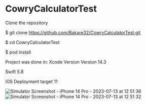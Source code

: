 # CowryCalculatorTest

Clone the repository

$ git clone https://github.com/Bakare32/CowryCalculatorTest.git

$ cd CowryCalculatorTest

$ pod install


Project was done in:
Xcode Version Version 14.3

Swift 5.8

iOS Deployment target 11

![Simulator Screenshot - iPhone 14 Pro - 2023-07-13 at 12 51 36](https://github.com/Bakare32/CowryCalculatorTest/assets/70141070/1a6ce61e-e8eb-40db-8619-3be62a2e1d9f)
![Simulator Screenshot - iPhone 14 Pro - 2023-07-13 at 12 51 32](https://github.com/Bakare32/CowryCalculatorTest/assets/70141070/fb453fcd-7576-44bf-81c5-3a9631a3a71d)
